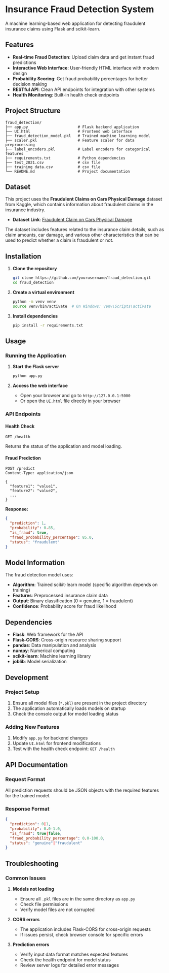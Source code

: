 # Insurance Fraud Detection System

A machine learning-based web application for detecting fraudulent insurance claims using Flask and scikit-learn.

## Features

- **Real-time Fraud Detection**: Upload claim data and get instant fraud predictions
- **Interactive Web Interface**: User-friendly HTML interface with modern design
- **Probability Scoring**: Get fraud probability percentages for better decision making
- **RESTful API**: Clean API endpoints for integration with other systems
- **Health Monitoring**: Built-in health check endpoints

## Project Structure

```
fraud_detection/
├── app.py                      # Flask backend application
├── UI.html                     # Frontend web interface
├── fraud_detection_model.pkl   # Trained machine learning model
├── scaler.pkl                  # Feature scaler for data preprocessing
├── label_encoders.pkl          # Label encoders for categorical features
├── requirements.txt            # Python dependencies
├── test_2021.csv               # csv file
├── training data.csv           # csv file
└── README.md                   # Project documentation
```

## Dataset

This project uses the **Fraudulent Claims on Cars Physical Damage** dataset from Kaggle, which contains information about fraudulent claims in the insurance industry.

- **Dataset Link**: [Fraudulent Claim on Cars Physical Damage](https://www.kaggle.com/datasets/surekharamireddy/fraudulent-claim-on-cars-physical-damage)

The dataset includes features related to the insurance claim details, such as claim amounts, car damage, and various other characteristics that can be used to predict whether a claim is fraudulent or not.

## Installation

1. **Clone the repository**
   ```bash
   git clone https://github.com/yourusername/fraud_detection.git
   cd fraud_detection
   ```

2. **Create a virtual environment**
   ```bash
   python -m venv venv
   source venv/bin/activate  # On Windows: venv\Scripts\activate
   ```

3. **Install dependencies**
   ```bash
   pip install -r requirements.txt
   ```

## Usage

### Running the Application

1. **Start the Flask server**
   ```bash
   python app.py
   ```

2. **Access the web interface**
   - Open your browser and go to `http://127.0.0.1:5000`
   - Or open the `UI.html` file directly in your browser

### API Endpoints

#### Health Check
```http
GET /health
```
Returns the status of the application and model loading.

#### Fraud Prediction
```http
POST /predict
Content-Type: application/json

{
  "feature1": "value1",
  "feature2": "value2",
  ...
}
```

**Response:**
```json
{
  "prediction": 1,
  "probability": 0.85,
  "is_fraud": true,
  "fraud_probability_percentage": 85.0,
  "status": "fraudulent"
}
```

## Model Information

The fraud detection model uses:
- **Algorithm**: Trained scikit-learn model (specific algorithm depends on training)
- **Features**: Preprocessed insurance claim data
- **Output**: Binary classification (0 = genuine, 1 = fraudulent)
- **Confidence**: Probability score for fraud likelihood

## Dependencies

- **Flask**: Web framework for the API
- **Flask-CORS**: Cross-origin resource sharing support
- **pandas**: Data manipulation and analysis
- **numpy**: Numerical computing
- **scikit-learn**: Machine learning library
- **joblib**: Model serialization

## Development

### Project Setup
1. Ensure all model files (`*.pkl`) are present in the project directory
2. The application automatically loads models on startup
3. Check the console output for model loading status

### Adding New Features
1. Modify `app.py` for backend changes
2. Update `UI.html` for frontend modifications
3. Test with the health check endpoint: `GET /health`

## API Documentation

### Request Format
All prediction requests should be JSON objects with the required features for the trained model.

### Response Format
```json
{
  "prediction": 0|1,
  "probability": 0.0-1.0,
  "is_fraud": true|false,
  "fraud_probability_percentage": 0.0-100.0,
  "status": "genuine"|"fraudulent"
}
```

## Troubleshooting

### Common Issues

1. **Models not loading**
   - Ensure all `.pkl` files are in the same directory as `app.py`
   - Check file permissions
   - Verify model files are not corrupted

2. **CORS errors**
   - The application includes Flask-CORS for cross-origin requests
   - If issues persist, check browser console for specific errors

3. **Prediction errors**
   - Verify input data format matches expected features
   - Check the health endpoint for model status
   - Review server logs for detailed error messages

